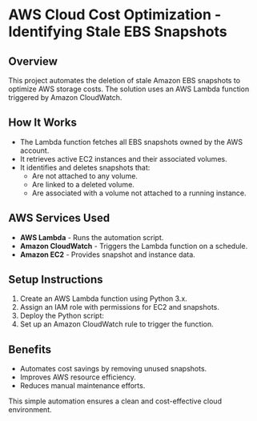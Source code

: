 # AWS Cloud Cost Optimization - Identifying Stale EBS Snapshots

## Overview
This project automates the deletion of stale Amazon EBS snapshots to optimize AWS storage costs. The solution uses an AWS Lambda function triggered by Amazon CloudWatch.

## How It Works
- The Lambda function fetches all EBS snapshots owned by the AWS account.
- It retrieves active EC2 instances and their associated volumes.
- It identifies and deletes snapshots that:
  - Are not attached to any volume.
  - Are linked to a deleted volume.
  - Are associated with a volume not attached to a running instance.

## AWS Services Used
- **AWS Lambda** - Runs the automation script.
- **Amazon CloudWatch** - Triggers the Lambda function on a schedule.
- **Amazon EC2** - Provides snapshot and instance data.

## Setup Instructions
1. Create an AWS Lambda function using Python 3.x.
2. Assign an IAM role with permissions for EC2 and snapshots.
3. Deploy the Python script:
4. Set up an Amazon CloudWatch rule to trigger the function.

## Benefits
- Automates cost savings by removing unused snapshots.
- Improves AWS resource efficiency.
- Reduces manual maintenance efforts.

This simple automation ensures a clean and cost-effective cloud environment.


